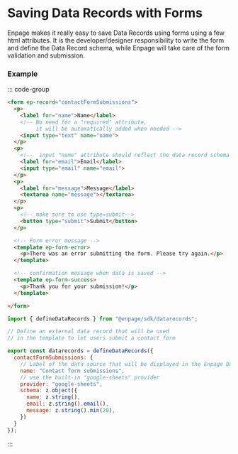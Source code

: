 # Saving Data Records with Forms

Enpage makes it really easy to save Data Records using forms using a few html attributes.
It is the developer/designer responsibility to write the form and define the Data Record schema,
while Enpage will take care of the form validation and submission.

### Example

::: code-group

```html [index.html]
<form ep-record="contactFormSubmissions">
  <p>
    <label for="name">Name</label>
    <!-- No need for a "required" attribute,
         it will be automatically added when needed -->
    <input type="text" name="name">
  </p>
  <p>
    <!--  input "name" attribute should reflect the data record schema -->
    <label for="email">Email</label>
    <input type="email" name="email">
  </p>
  <p>
    <label for="message">Message</label>
    <textarea name="message"></textarea>
  </p>
  <p>
    <!-- make sure to use type=submit-->
    <button type="submit">Submit</button>
  </p>

  <!-- Form error message -->
  <template ep-form-error>
    <p>There was an error submitting the form. Please try again.</p>
  </template>

  <!-- confirmation message when data is saved -->
  <template ep-form-success>
    <p>Thank you for your submission!</p>
  </template>

</form>
```

```javascript [enpage.config.js]
import { defineDataRecords } from "@enpage/sdk/datarecords";

// Define an external data record that will be used
// in the template to let users submit a contact form

export const datarecords = defineDataRecords({
  contactFormSubmissions: {
    // Label of the data source that will be displayed in the Enpage Dashboard
    name: "Contact form submissions",
    // use the built-in "google-sheets" provider
    provider: "google-sheets",
    schema: z.object({
      name: z.string(),
      email: z.string().email(),
      message: z.string().min(20),
    })
  }
});
```

:::
